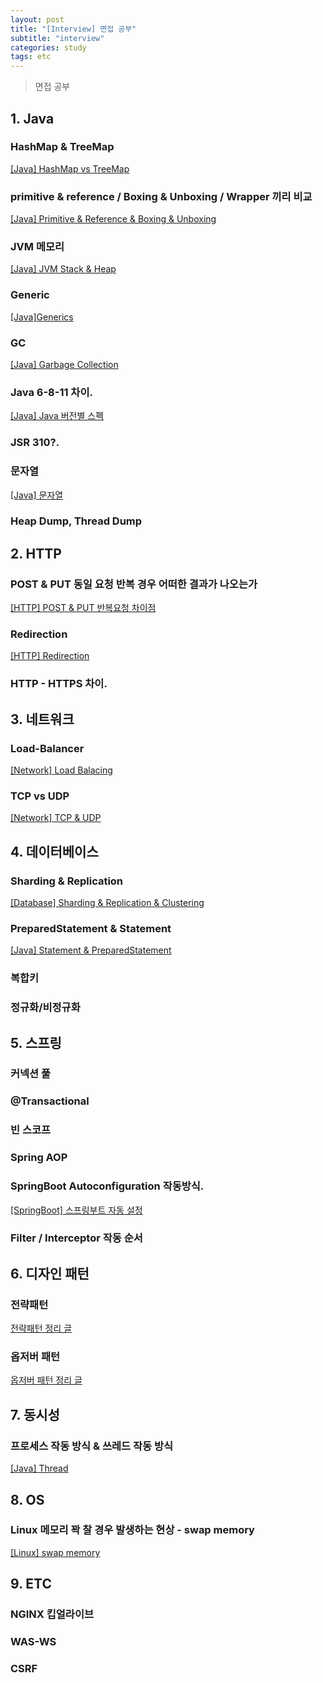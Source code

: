 ```yaml
---
layout: post
title: "[Interview] 면접 공부"
subtitle: "interview"
categories: study
tags: etc
---
```

> 면접 공부  

## 1. Java
### HashMap & TreeMap
[[Java] HashMap vs TreeMap](/study/2021/05/24/Java-HashMap-vs-TreeMap)
### primitive & reference / Boxing & Unboxing / Wrapper 끼리 비교
[[Java] Primitive & Reference & Boxing & Unboxing](/study/2021/05/24/Java-Primitive-&-Reference-&-Boxing-&-Unboxing)
### JVM 메모리
[[Java] JVM Stack & Heap](/study/2021/05/24/Java-JVM-Stack-&-Heap)
### Generic
[[Java]Generics](/study/2020/10/26/Java-Generics)
### GC
[[Java] Garbage Collection](/study/2021/05/14/Java-Garbage-Collection/)
### Java 6-8-11 차이.
[[Java] Java 버전별 스펙](/study/2021/06/07/Java-Java-버전별-스펙)
### JSR 310?.
### 문자열
[[Java] 문자열](/study/2021/06/04/Java-문자열)
### Heap Dump, Thread Dump



## 2. HTTP
### POST & PUT 동일 요청 반복 경우 어떠한 결과가 나오는가
[[HTTP] POST & PUT 반복요청 차이점](/study/2021/05/28/HTTP-POST-&-PUT-반복요청-차이점)
### Redirection
[[HTTP] Redirection](/study/2021/05/28/HTTP-Redirection)
### HTTP - HTTPS 차이.



## 3. 네트워크
### Load-Balancer
[[Network] Load Balacing](/study/2021/05/24/Network-Load-Balacing)
### TCP vs UDP
[[Network] TCP & UDP](/study/2021/05/24/Network-TCP-&-UDP)



## 4. 데이터베이스
### Sharding & Replication
[[Database] Sharding & Replication & Clustering](/study/2021/06/01/Database-Sharding-&-Replication-&-Clustering)
### PreparedStatement & Statement
[[Java] Statement & PreparedStatement](/study/2021/05/24/Java-Statement-&-PreparedStatement)
### 복합키
### 정규화/비정규화



## 5. 스프링
### 커넥션 풀
### @Transactional
### 빈 스코프
### Spring AOP
### SpringBoot Autoconfiguration 작동방식.
[[SpringBoot] 스프링부트 자동 설정](/study/2021/06/04/SpringBoot-스프링부트-자동-설정)
### Filter / Interceptor 작동 순서


## 6. 디자인 패턴
### 전략패턴
[전략패턴 정리 글](https://github.com/BryceYangS/Java/blob/main/DesignPattern/posting/1_Strategy_Pattern.md)
### 옵저버 패턴
[옵저버 패턴 정리 글](https://github.com/BryceYangS/Java/blob/main/DesignPattern/posting/2_Observer.md)



## 7. 동시성
### 프로세스 작동 방식 & 쓰레드 작동 방식
[[Java] Thread](/study/2021/02/22/Java-Thread/)



## 8. OS
### Linux 메모리 꽉 찰 경우 발생하는 현상 - swap memory
[[Linux] swap memory](/study/2021/06/05/Linux-swap-memory/)

## 9. ETC
### NGINX 킵얼라이브
### WAS-WS
### CSRF